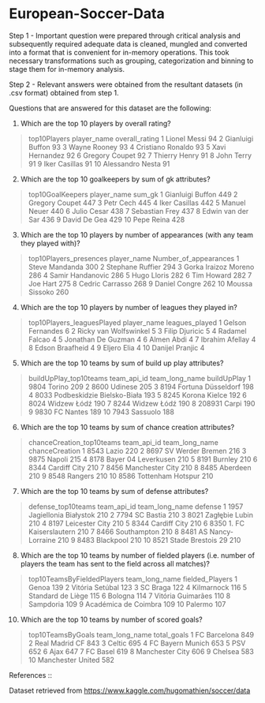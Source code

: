 # European-Soccer-Data

Step 1 - Important question were prepared through critical analysis and subsequently required adequate data is cleaned, mungled and converted into a format that is convenient for in-memory operations. This took necessary transformations such as grouping, categorization and binning to stage them for in-memory analysis.

Step 2 -  Relevant answers were obtained from the resultant datasets (in .csv format) obtained from step 1.

Questions that are answered for this dataset are the following:

1. Which are the top 10 players by overall rating?
> top10Players
         player_name overall_rating
1       Lionel Messi             94
2   Gianluigi Buffon             93
3       Wayne Rooney             93
4  Cristiano Ronaldo             93
5     Xavi Hernandez             92
6     Gregory Coupet             92
7      Thierry Henry             91
8         John Terry             91
9      Iker Casillas             91
10  Alessandro Nesta             91

2. Which are the top 10 goalkeepers by sum of gk attributes?
> top10GoalKeepers
         player_name sum_gk
1   Gianluigi Buffon    449
2     Gregory Coupet    447
3          Petr Cech    445
4      Iker Casillas    442
5       Manuel Neuer    440
6        Julio Cesar    438
7     Sebastian Frey    437
8  Edwin van der Sar    436
9       David De Gea    429
10        Pepe Reina    428

3. Which are the top 10 players by number of appearances (with any team they played with)?
> top10Players_presences
            player_name Number_of_appearances
1        Steve Mandanda                   300
2      Stephane Ruffier                   294
3  Gorka Iraizoz Moreno                   286
4      Samir Handanovic                   286
5           Hugo Lloris                   282
6            Tim Howard                   282
7              Joe Hart                   275
8       Cedric Carrasso                   268
9         Daniel Congre                   262
10       Moussa Sissoko                   260

4. Which are the top 10 players by number of leagues they played in?
> top10Players_leaguesPlayed
             player_name leagues_played
1       Gelson Fernandes              6
2  Ricky van Wolfswinkel              5
3         Filip Djuricic              5
4         Radamel Falcao              4
5     Jonathan De Guzman              4
6             Almen Abdi              4
7        Ibrahim Afellay              4
8        Edson Braafheid              4
9            Eljero Elia              4
10       Danijel Pranjic              4

5. Which are the top 10 teams by sum of build up play attributes?
> buildUpPlay_top10teams
   team_api_id             team_long_name buildUpPlay
1         9804                     Torino         209
2         8600                    Udinese         205
3         8194         Fortuna Düsseldorf         198
4         8033 Podbeskidzie Bielsko-Biała         193
5         8245              Korona Kielce         192
6         8024                Widzew Łódź         190
7         8244                Widzew Łódź         190
8       208931                      Carpi         190
9         9830                  FC Nantes         189
10        7943                   Sassuolo         188

6. Which are the top 10 teams by sum of chance creation attributes?
> chanceCreation_top10teams
   team_api_id      team_long_name chanceCreation
1         8543               Lazio            220
2         8697    SV Werder Bremen            216
3         9875              Napoli            215
4         8178 Bayer 04 Leverkusen            210
5         8191             Burnley            210
6         8344        Cardiff City            210
7         8456     Manchester City            210
8         8485            Aberdeen            210
9         8548             Rangers            210
10        8586   Tottenham Hotspur            210


7. Which are the top 10 teams by sum of defense attributes?
> defense_top10teams
   team_api_id        team_long_name defense
1         1957 Jagiellonia Białystok     210
2         7794             SC Bastia     210
3         8021        Zagłębie Lubin     210
4         8197        Leicester City     210
5         8344          Cardiff City     210
6         8350  1. FC Kaiserslautern     210
7         8466           Southampton     210
8         8481     AS Nancy-Lorraine     210
9         8483             Blackpool     210
10        8521     Stade Brestois 29     210


8. Which are the top 10 teams by number of fielded players (i.e. number of players the team has sent to the field across all matches)?
> top10TeamsByFieldedPlayers
         team_long_name fielded_Players
1                 Genoa             139
2       Vitória Setúbal             123
3              SC Braga             122
4            Kilmarnock             116
5     Standard de Liège             115
6               Bologna             114
7     Vitória Guimarães             110
8             Sampdoria             109
9  Académica de Coimbra             109
10              Palermo             107

10. Which are the top 10 teams by number of scored goals?
> top10TeamsByGoals
      team_long_name total_goals
1       FC Barcelona         849
2     Real Madrid CF         843
3             Celtic         695
4   FC Bayern Munich         653
5                PSV         652
6               Ajax         647
7           FC Basel         619
8    Manchester City         606
9            Chelsea         583
10 Manchester United         582


References :: 

Dataset retrieved from https://www.kaggle.com/hugomathien/soccer/data
